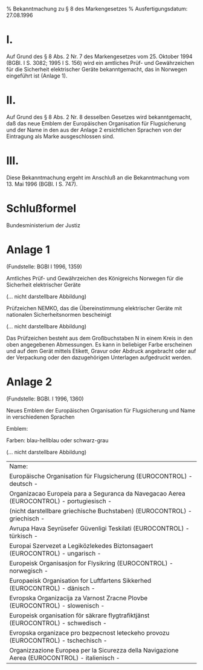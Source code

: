 % Bekanntmachung zu § 8 des Markengesetzes
% Ausfertigungsdatum: 27.08.1996
 
# I.

Auf Grund des § 8 Abs. 2 Nr. 7 des Markengesetzes vom 25. Oktober 1994 (BGBl. I S. 3082; 1995 I S. 156) wird ein amtliches Prüf- und Gewährzeichen für die Sicherheit elektrischer Geräte bekanntgemacht, das in Norwegen eingeführt ist (Anlage 1).

# II.

Auf Grund des § 8 Abs. 2 Nr. 8 desselben Gesetzes wird bekanntgemacht, daß das neue Emblem der Europäischen Organisation für Flugsicherung und der Name in den aus der Anlage 2 ersichtlichen Sprachen von der Eintragung als Marke ausgeschlossen sind.

# III.

Diese Bekanntmachung ergeht im Anschluß an die Bekanntmachung vom 13. Mai 1996 (BGBl. I S. 747).

# Schlußformel

Bundesministerium der Justiz

# Anlage 1

(Fundstelle: BGBl I 1996, 1359)

Amtliches Prüf- und Gewährzeichen des Königreichs Norwegen für die Sicherheit elektrischer Geräte  
  

(... nicht darstellbare Abbildung)

  
  
Prüfzeichen NEMKO, das die Übereinstimmung elektrischer Geräte mit nationalen Sicherheitsnormen bescheinigt  
  

(... nicht darstellbare Abbildung)

  
  
Das Prüfzeichen besteht aus dem Großbuchstaben N in einem Kreis in den oben angegebenen Abmessungen. Es kann in beliebiger Farbe erscheinen und auf dem Gerät mittels Etikett, Gravur oder Abdruck angebracht oder auf der Verpackung oder den dazugehörigen Unterlagen aufgedruckt werden.

# Anlage 2

(Fundstelle: BGBl. I 1996, 1360)

Neues Emblem der Europäischen Organisation für Flugsicherung und Name in verschiedenen Sprachen

  
  
Emblem:

Farben: blau-hellblau oder schwarz-grau

(... nicht darstellbare Abbildung)

  

<table style="border: none;">
<colgroup>
<col style="width: 100%" />
</colgroup>
<tbody data-valign="top">
<tr class="odd">
<td style="text-align: left;" data-valign="top" data-charoff="50">Name:</td>
</tr>
<tr class="even">
<td style="text-align: left;" data-valign="top" data-charoff="50">Europäische Organisation für Flugsicherung (EUROCONTROL) - deutsch -</td>
</tr>
<tr class="odd">
<td style="text-align: left;" data-valign="top" data-charoff="50">Organizacao Europeia para a Seguranca da Navegacao Aerea (EUROCONTROL) - portugiesisch -</td>
</tr>
<tr class="even">
<td style="text-align: left;" data-valign="top" data-charoff="50">(nicht darstellbare griechische Buchstaben)
(EUROCONTROL) - griechisch -</td>
</tr>
<tr class="odd">
<td style="text-align: left;" data-valign="top" data-charoff="50">Avrupa Hava Seyrüsefer Güvenligi Teskilati (EUROCONTROL) - türkisch -</td>
</tr>
<tr class="even">
<td style="text-align: left;" data-valign="top" data-charoff="50">Europai Szervezet a Legiközlekedes Biztonsagaert (EUROCONTROL) - ungarisch -</td>
</tr>
<tr class="odd">
<td style="text-align: left;" data-valign="top" data-charoff="50">Europeisk Organisasjon for Flysikring (EUROCONTROL) - norwegisch -</td>
</tr>
<tr class="even">
<td style="text-align: left;" data-valign="top" data-charoff="50">Europaeisk Organisation for Luftfartens Sikkerhed (EUROCONTROL) - dänisch -</td>
</tr>
<tr class="odd">
<td style="text-align: left;" data-valign="top" data-charoff="50">Evropska Organizacija za Varnost Zracne Plovbe (EUROCONTROL) - slowenisch -</td>
</tr>
<tr class="even">
<td style="text-align: left;" data-valign="top" data-charoff="50">Europeisk organisation för säkrare flygtrafiktjänst (EUROCONTROL) - schwedisch -</td>
</tr>
<tr class="odd">
<td style="text-align: left;" data-valign="top" data-charoff="50">Evropska organizace pro bezpecnost leteckeho provozu (EUROCONTROL) - tschechisch -</td>
</tr>
<tr class="even">
<td style="text-align: left;" data-valign="top" data-charoff="50">Organizzazione Europea per la Sicurezza della Navigazione Aerea (EUROCONTROL) - italienisch -</td>
</tr>
</tbody>
</table>
